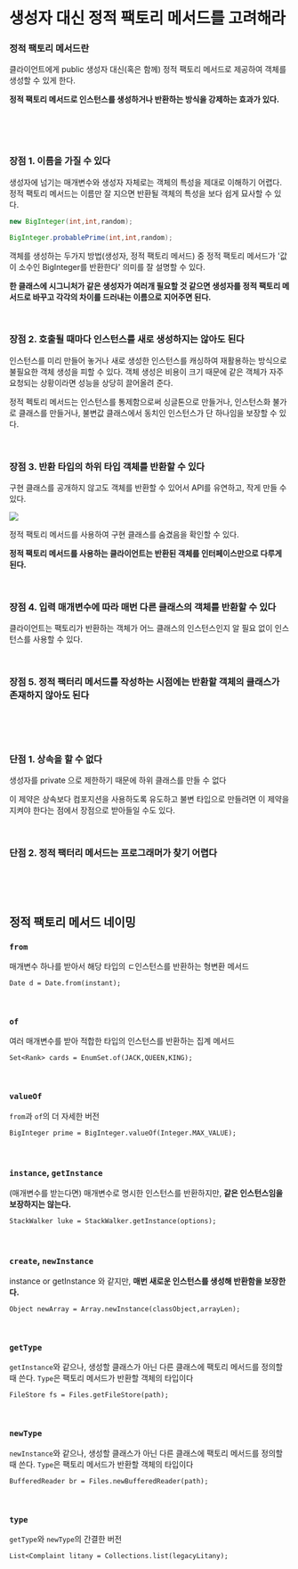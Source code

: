 # 생성자 대신 정적 팩토리 메서드를 고려해라

### 정적 팩토리 메서드란

클라이언트에게 public 생성자 대신(혹은 함께) 정적 팩토리 메서드로 제공하여 객체를 생성할 수 있게 한다.

**정적 팩토리 메서드로 인스턴스를 생성하거나 반환하는 방식을 강제하는 효과가 있다.**

<br><br><br>

### 장점 1. 이름을 가질 수 있다

생성자에 넘기는 매개변수와 생성자 자체로는 객체의 특성을 제대로 이해하기 어렵다.
정적 팩토리 메서드는 이름만 잘 지으면 반환될 객체의 특성을 보다 쉽게 묘사할 수 있다.

```Java
new BigInteger(int,int,random);

BigInteger.probablePrime(int,int,random);
```

객체를 생성하는 두가지 방법(생성자, 정적 팩토리 메서드) 중 정적 팩토리 메서드가 '값이 소수인 BigInteger를 반환한다' 의미를 잘 설명할 수 있다.

**한 클래스에 시그니처가 같은 생성자가 여러개 필요할 것 같으면 생성자를 정적 팩토리 메서드로 바꾸고 각각의 차이를 드러내는 이름으로 지어주면 된다.**

<br>

### 장점 2. 호출될 때마다 인스턴스를 새로 생성하지는 않아도 된다

인스턴스를 미리 만들어 놓거나 새로 생성한 인스턴스를 캐싱하여 재활용하는 방식으로 불필요한 객체 생성을 피할 수 있다. 
객체 생성은 비용이 크기 때문에 같은 객체가 자주 요청되는 상황이라면 성능을 상당히 끌어올려 준다.

정적 펙토리 메서드는 인스턴스를 통제함으로써 싱글톤으로 만들거나, 인스턴스화 불가로 클래스를 만들거나, 불변값 클래스에서 동치인 인스턴스가 단 하나임을 보장할 수 있다.

<br>

### 장점 3. 반환 타입의 하위 타입 객체를 반환할 수 있다

구현 클래스를 공개하지 않고도 객체를 반환할 수 있어서 API를 유연하고, 작게 만들 수 있다.

![](https://github.com/dragonappear/read/assets/89398909/996ec364-39cb-4a17-9709-2360570624f2)

정적 팩토리 메서드를 사용하여 구현 클래스를 숨겼음을 확인할 수 있다.

**정적 팩토리 메서드를 사용하는 클라이언트는 반환된 객체를 인터페이스만으로 다루게 된다.**

<br>

### 장점 4. 입력 매개변수에 따라 매번 다른 클래스의 객체를 반환할 수 있다

클라이언트는 팩토리가 반환하는 객체가 어느 클래스의 인스턴스인지 알 필요 없이 인스턴스를 사용할 수 있다.

<br>

### 장점 5. 정적 팩터리 메서드를 작성하는 시점에는 반환할 객체의 클래스가 존재하지 않아도 된다

<br><br><br>


### 단점 1. 상속을 할 수 없다

생성자를 private 으로 제한하기 때문에 하위 클래스를 만들 수 없다

이 제약은 상속보다 컴포지션을 사용하도록 유도하고 불변 타입으로 만들려면 이 제약을 지켜야 한다는 점에서 장점으로 받아들일 수도 있다.

<br>

### 단점 2. 정적 팩터리 메서드는 프로그래머가 찾기 어렵다

<br><br><br>

## 정적 팩토리 메서드 네이밍

### `from`

매개변수 하나를 받아서 해당 타입의 ㄷ인스턴스를 반환하는 형변환 메서드

`Date d = Date.from(instant);`

<br>

### `of`

여러 매개변수를 받아 적합한 타입의 인스턴스를 반환하는 집계 메서드

`Set<Rank> cards = EnumSet.of(JACK,QUEEN,KING);`

<br>

### `valueOf`

`from`과 `of`의 더 자세한 버전

`BigInteger prime = BigInteger.valueOf(Integer.MAX_VALUE);`

<br>

### `instance`, `getInstance`

(매개변수를 받는다면) 매개변수로 명시한 인스턴스를 반환하지만, **같은 인스턴스임을 보장하지는 않는다.**

`StackWalker luke = StackWalker.getInstance(options);`

<br>

### `create`, `newInstance`

instance or getInstance 와 같지만, **매번 새로운 인스턴스를 생성해 반환함을 보장한다.**

`Object newArray = Array.newInstance(classObject,arrayLen);`

<br>

### `getType`

`getInstance`와 같으나, 생성할 클래스가 아닌 다른 클래스에 팩토리 메서드를 정의할 때 쓴다. `Type`은 팩토리 메서드가 반환할 객체의 타입이다

`FileStore fs = Files.getFileStore(path);`

<br>

### `newType`

`newInstance`와 같으나, 생성할 클래스가 아닌 다른 클래스에 팩토리 메서드를 정의할 때 쓴다. `Type`은 팩토리 메서드가 반환할 객체의 타입이다

`BufferedReader br = Files.newBufferedReader(path);`

<br>

### `type`

`getType`와 `newType`의 간결한 버전

`List<Complaint litany = Collections.list(legacyLitany);` 